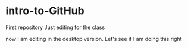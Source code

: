# intro-to-GitHub
First repository
Just editing for the class

now I am editing in the desktop version.
Let's see if I am doing this right